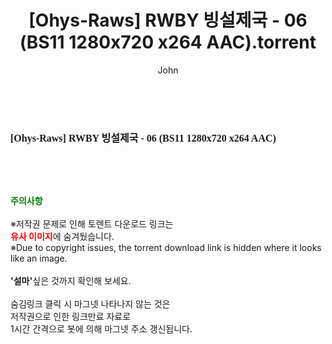 ﻿---
layout: post
title:  "[Ohys-Raws] RWBY 빙설제국 - 06 (BS11 1280x720 x264 AAC).torrent"
author: John
categories: [ 애니메이션 ]
tags: [  ]
image:  
description: "[Ohys-Raws] RWBY 빙설제국 - 06 (BS11 1280x720 x264 AAC) torrent 정보 공유"
toc: true
toc_sticky: true
---

<br>
<div class="view-img">
<a class="view_image" href="http://torrentmobile61.com/bbs/view_image.php?fn=%2Fdata%2Ffile%2Fani%2F3735182707_3h82yQGj_d60620f6beadfc97269afc7b23579bb84beb52a2.jpg" target="_blank"><img alt="" class="img-tag" content="http://torrentmobile61.com/data/file/ani/3735182707_3h82yQGj_d60620f6beadfc97269afc7b23579bb84beb52a2.jpg" itemprop="image" src="http://torrentmobile61.com/data/file/ani/3735182707_3h82yQGj_d60620f6beadfc97269afc7b23579bb84beb52a2.jpg"/></a></div><div class="view-content" itemprop="description">
<p><span style="font-family:nanumsquareround;font-size:16px;font-weight:700;white-space:nowrap;background-color:rgb(255,255,255);">[Ohys-Raws] RWBY 빙설제국 - 06 (BS11 1280x720 x264 AAC)</span> </p> </div>
    
<br><br><br>
<p data-ke-size="size16"><b><span style="color: green;">주의사항</span></b><br /><br />※저작권 문제로 인해 토렌트 다운로드 링크는<br /><b><span style="color: red;">유사 이미지</span></b>에 숨겨뒀습니다.<br />※Due to copyright issues, the torrent download link is hidden where it looks like an image.<br /><br /><b>'설마'</b>싶은 것까지 확인해 보세요.<br /><br />숨김링크 클릭 시 마그넷 나타나지 않는 것은<br />저작권으로 인한 링크만료 자료로<br />1시간 간격으로 봇에 의해 마그넷 주소 갱신됩니다.</p>
